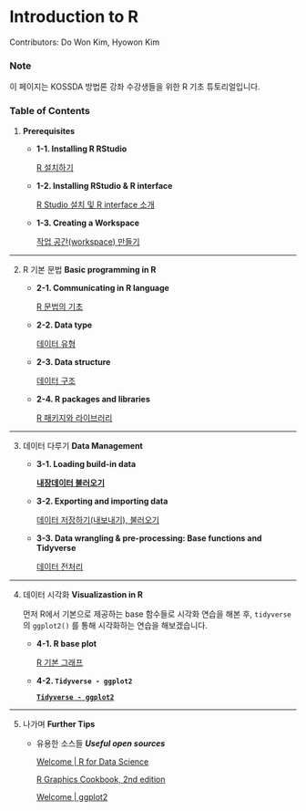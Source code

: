 # Introduction to R

Contributors: Do Won Kim, Hyowon Kim

### Note

이 페이지는 KOSSDA 방법론 강좌 수강생들을 위한 R 기초 튜토리얼입니다. 

### Table of Contents

1. **Prerequisites** 
    - **1-1. Installing R RStudio**
        
        [R 설치하기](Introduction%20to%20R/R%20설치하기.md)
        
    - **1-2. Installing RStudio & R interface**
        
        [R Studio 설치 및 R interface 소개](Introduction%20to%20R/R%20Studio%20설치%20및%20R%20interface%20소개.md)
        
    - **1-3. Creating a Workspace**
        
        [작업 공간(workspace) 만들기](Introduction%20to%20R/작업%20공간(workspace)%20만들기.md)
        

---

2. R 기본 문법 **Basic programming in R** 
    - **2-1. Communicating in R language**
        
        [R 문법의 기초](Introduction%20to%20R/R%20문법의%20기초.md)
        
    - **2-2. Data type**
        
        [데이터 유형](Introduction%20to%20R/데이터%20유형.md)
        
    - **2-3. Data structure**
        
        [데이터 구조](Introduction%20to%20R/데이터%20구조.md)
        
    - **2-4. R packages and libraries**
        
        [R 패키지와 라이브러리](Introduction%20to%20R/R%20패키지와%20라이브러리.md)
        

---

3. 데이터 다루기 **Data Management** 
    - **3-1. Loading build-in data**
        
        [**내장데이터 불러오기**](Introduction%20to%20R/내장데이터%20불러오기.md)
        
    - **3-2. Exporting and importing data**
        
        [데이터 저장하기(내보내기), 불러오기](Introduction%20to%20R/데이터%20저장하기(내보내기),%20불러오기.md)
        
    - **3-3. Data wrangling & pre-processing: Base functions and Tidyverse**
        
        [데이터 전처리](Introduction%20to%20R/데이터%20전처리.md)
        

---

4. 데이터 시각화 **Visualizastion in R**
    
    먼저 R에서 기본으로 제공하는 base 함수들로 시각화 연습을 해본 후, `tidyverse`의 `ggplot2()` 를 통해 시각화하는 연습을 해보겠습니다. 
    
    - **4-1.  R base plot**
        
        [R 기본 그래프](Introduction%20to%20R/R%20기본%20그래프.md)
        
    - **4-2. `Tidyverse - ggplot2`**
        
        [**`Tidyverse - ggplot2`**](Introduction%20to%20R/Tidyverse%20-119acb59.md)
        

---

5. 나가며 **Further Tips**
    - 유용한 소스들 ***Useful open sources***
        
        [Welcome | R for Data Science](https://r4ds.had.co.nz/index.html)
        
        [R Graphics Cookbook, 2nd edition](https://r-graphics.org/)
        
        [Welcome | ggplot2](https://ggplot2-book.org/index.html)
